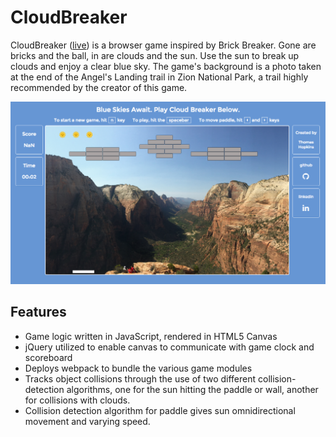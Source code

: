 # CloudBreaker
CloudBreaker ([live](http://www.thomashopkins.tech/Cloud-Breaker/)) is a browser game inspired by Brick Breaker. Gone are bricks and the ball, in are clouds and the sun.
Use the sun to break up clouds and enjoy a clear blue sky. The game's background is a photo taken at the end of the Angel's Landing trail in Zion National Park, a trail highly recommended by the creator of this game.

[![alt tag](https://github.com/thomasjohnhopkins/Cloud-Breaker/blob/master/images/cloud-breaker.PNG)](http://www.thomashopkins.tech/Cloud-Breaker/)

## Features
 - Game logic written in JavaScript, rendered in HTML5 Canvas
 - jQuery utilized to enable canvas to communicate with game clock and scoreboard
 - Deploys webpack to bundle the various game modules
 - Tracks object collisions through the use of two different collision-detection algorithms, one for the sun hitting the paddle or wall, another for collisions with clouds.
 - Collision detection algorithm for paddle gives sun omnidirectional movement and varying speed.
